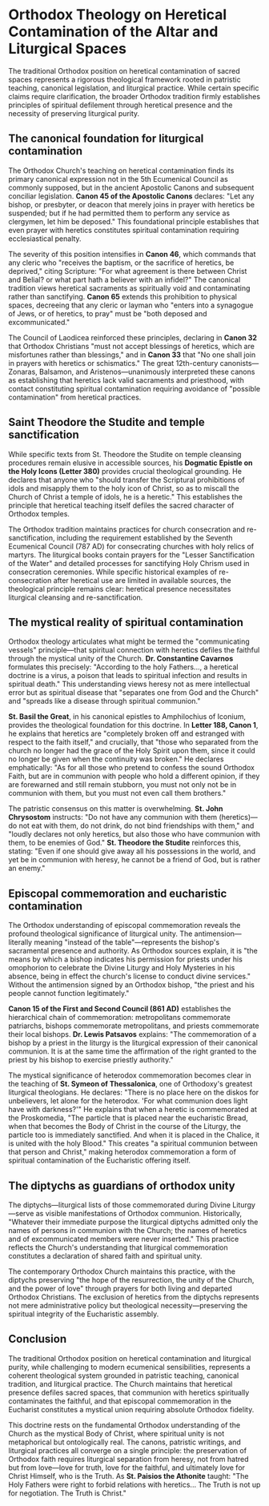 # Orthodox Theology on Heretical Contamination of the Altar and Liturgical Spaces

The traditional Orthodox position on heretical contamination of sacred spaces represents a rigorous theological framework rooted in patristic teaching, canonical legislation, and liturgical practice. While certain specific claims require clarification, the broader Orthodox tradition firmly establishes principles of spiritual defilement through heretical presence and the necessity of preserving liturgical purity.

## The canonical foundation for liturgical contamination

The Orthodox Church's teaching on heretical contamination finds its primary canonical expression not in the 5th Ecumenical Council as commonly supposed, but in the ancient Apostolic Canons and subsequent conciliar legislation. **Canon 45 of the Apostolic Canons** declares: "Let any bishop, or presbyter, or deacon that merely joins in prayer with heretics be suspended; but if he had permitted them to perform any service as clergymen, let him be deposed." This foundational principle establishes that even prayer with heretics constitutes spiritual contamination requiring ecclesiastical penalty.

The severity of this position intensifies in **Canon 46**, which commands that any cleric who "receives the baptism, or the sacrifice of heretics, be deprived," citing Scripture: "For what agreement is there between Christ and Belial? or what part hath a believer with an infidel?" The canonical tradition views heretical sacraments as spiritually void and contaminating rather than sanctifying. **Canon 65** extends this prohibition to physical spaces, decreeing that any cleric or layman who "enters into a synagogue of Jews, or of heretics, to pray" must be "both deposed and excommunicated."

The Council of Laodicea reinforced these principles, declaring in **Canon 32** that Orthodox Christians "must not accept blessings of heretics, which are misfortunes rather than blessings," and in **Canon 33** that "No one shall join in prayers with heretics or schismatics." The great 12th-century canonists—Zonaras, Balsamon, and Aristenos—unanimously interpreted these canons as establishing that heretics lack valid sacraments and priesthood, with contact constituting spiritual contamination requiring avoidance of "possible contamination" from heretical practices.

## Saint Theodore the Studite and temple sanctification

While specific texts from St. Theodore the Studite on temple cleansing procedures remain elusive in accessible sources, his **Dogmatic Epistle on the Holy Icons (Letter 380)** provides crucial theological grounding. He declares that anyone who "should transfer the Scriptural prohibitions of idols and misapply them to the holy icon of Christ, so as to miscall the Church of Christ a temple of idols, he is a heretic." This establishes the principle that heretical teaching itself defiles the sacred character of Orthodox temples.

The Orthodox tradition maintains practices for church consecration and re-sanctification, including the requirement established by the Seventh Ecumenical Council (787 AD) for consecrating churches with holy relics of martyrs. The liturgical books contain prayers for the "Lesser Sanctification of the Water" and detailed processes for sanctifying Holy Chrism used in consecration ceremonies. While specific historical examples of re-consecration after heretical use are limited in available sources, the theological principle remains clear: heretical presence necessitates liturgical cleansing and re-sanctification.

## The mystical reality of spiritual contamination

Orthodox theology articulates what might be termed the "communicating vessels" principle—that spiritual connection with heretics defiles the faithful through the mystical unity of the Church. **Dr. Constantine Cavarnos** formulates this precisely: "According to the holy Fathers..., a heretical doctrine is a virus, a poison that leads to spiritual infection and results in spiritual death." This understanding views heresy not as mere intellectual error but as spiritual disease that "separates one from God and the Church" and "spreads like a disease through spiritual communion."

**St. Basil the Great**, in his canonical epistles to Amphilochius of Iconium, provides the theological foundation for this doctrine. In **Letter 188, Canon 1**, he explains that heretics are "completely broken off and estranged with respect to the faith itself," and crucially, that "those who separated from the church no longer had the grace of the Holy Spirit upon them, since it could no longer be given when the continuity was broken." He declares emphatically: "As for all those who pretend to confess the sound Orthodox Faith, but are in communion with people who hold a different opinion, if they are forewarned and still remain stubborn, you must not only not be in communion with them, but you must not even call them brothers."

The patristic consensus on this matter is overwhelming. **St. John Chrysostom** instructs: "Do not have any communion with them (heretics)—do not eat with them, do not drink, do not bind friendships with them," and "loudly declares not only heretics, but also those who have communion with them, to be enemies of God." **St. Theodore the Studite** reinforces this, stating: "Even if one should give away all his possessions in the world, and yet be in communion with heresy, he cannot be a friend of God, but is rather an enemy."

## Episcopal commemoration and eucharistic contamination

The Orthodox understanding of episcopal commemoration reveals the profound theological significance of liturgical unity. The antimension—literally meaning "instead of the table"—represents the bishop's sacramental presence and authority. As Orthodox sources explain, it is "the means by which a bishop indicates his permission for priests under his omophorion to celebrate the Divine Liturgy and Holy Mysteries in his absence, being in effect the church's license to conduct divine services." Without the antimension signed by an Orthodox bishop, "the priest and his people cannot function legitimately."

**Canon 15 of the First and Second Council (861 AD)** establishes the hierarchical chain of commemoration: metropolitans commemorate patriarchs, bishops commemorate metropolitans, and priests commemorate their local bishops. **Dr. Lewis Patsavos** explains: "The commemoration of a bishop by a priest in the liturgy is the liturgical expression of their canonical communion. It is at the same time the affirmation of the right granted to the priest by his bishop to exercise priestly authority."

The mystical significance of heterodox commemoration becomes clear in the teaching of **St. Symeon of Thessalonica**, one of Orthodoxy's greatest liturgical theologians. He declares: "There is no place here on the diskos for unbelievers, let alone for the heterodox. 'For what communion does light have with darkness?'" He explains that when a heretic is commemorated at the Proskomedia, "The particle that is placed near the eucharistic Bread, when that becomes the Body of Christ in the course of the Liturgy, the particle too is immediately sanctified. And when it is placed in the Chalice, it is united with the holy Blood." This creates "a spiritual communion between that person and Christ," making heterodox commemoration a form of spiritual contamination of the Eucharistic offering itself.

## The diptychs as guardians of orthodox unity

The diptychs—liturgical lists of those commemorated during Divine Liturgy—serve as visible manifestations of Orthodox communion. Historically, "Whatever their immediate purpose the liturgical diptychs admitted only the names of persons in communion with the Church; the names of heretics and of excommunicated members were never inserted." This practice reflects the Church's understanding that liturgical commemoration constitutes a declaration of shared faith and spiritual unity.

The contemporary Orthodox Church maintains this practice, with the diptychs preserving "the hope of the resurrection, the unity of the Church, and the power of love" through prayers for both living and departed Orthodox Christians. The exclusion of heretics from the diptychs represents not mere administrative policy but theological necessity—preserving the spiritual integrity of the Eucharistic assembly.

## Conclusion

The traditional Orthodox position on heretical contamination and liturgical purity, while challenging to modern ecumenical sensibilities, represents a coherent theological system grounded in patristic teaching, canonical tradition, and liturgical practice. The Church maintains that heretical presence defiles sacred spaces, that communion with heretics spiritually contaminates the faithful, and that episcopal commemoration in the Eucharist constitutes a mystical union requiring absolute Orthodox fidelity.

This doctrine rests on the fundamental Orthodox understanding of the Church as the mystical Body of Christ, where spiritual unity is not metaphorical but ontologically real. The canons, patristic writings, and liturgical practices all converge on a single principle: the preservation of Orthodox faith requires liturgical separation from heresy, not from hatred but from love—love for truth, love for the faithful, and ultimately love for Christ Himself, who is the Truth. As **St. Paisios the Athonite** taught: "The Holy Fathers were right to forbid relations with heretics... The Truth is not up for negotiation. The Truth is Christ."
